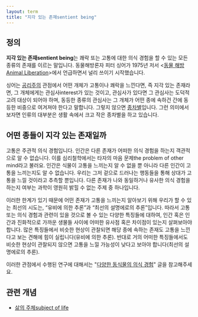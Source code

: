 ```yaml
---
layout: term
title: "지각 있는 존재sentient being"
---
```

## 정의

**지각 있는 존재sentient being**는 쾌락 또는 고통에 대한 의식 경험을 할 수 있는 모든 종류의 존재를 이르는 말입니다. 동물해방론자 피터 싱어가 1975년 저서 \<[동물 해방Animal Liberation](/2019/07/28/animal-liberation.html)\>에서 언급하면서 널리 쓰이기 시작했습니다.

싱어는 [공리주의](/terms/utilitarianism.html) 관점에서 어떤 개체가 고통이나 쾌락을 느낀다면, 즉 지각 있는 존재라면, 그 개체에게는 관심사interest가 있는 것이고, 관심사가 있다면 그 관심사는 도덕적 고려 대상이 되어야 하며, 동등한 종류의 관심사는 그 개체가 어떤 종에 속하건 간에 동등한 비중으로 여겨져야 한다고 말합니다. 그렇지 않으면 [종차별](/terms/speciesism.html)입니다. 그런 의미에서 보자면 인류의 대부분은 생활 속에서 크고 작은 종차별을 하고 있습니다.

## 어떤 종들이 지각 있는 존재일까

고통은 주관적 의식 경험입니다. 인간은 다른 존재가 어떠한 의식 경험을 하는지 객관적으로 알 수 없습니다. 이를 심리철학에서는 타자의 마음 문제the problem of other mind라고 불러요. 인간은 식물이 고통을 느끼는지 알 수 없을 뿐 아니라 다른 인간이 고통을 느끼는지도 알 수 없습니다. 우리는 그저 겉으로 드러나는 행동들을 통해 상대가 고통을 느낄 것이라고 추측할 뿐입니다. 다른 존재가 나와 동일하거나 유사한 의식 경험을 하는지 여부는 과학이 영원히 밝힐 수 없는 주제 중 하나입니다.

이러한 한계가 있기 때문에 어떤 존재가 고통을 느끼는지 알아보기 위해 우리가 할 수 있는 최선의 시도는, “유비에 의한 추론”과 “최선의 설명에로의 추론”입니다. 따라서 고통 또는 의식 경험과 관련이 있을 것으로 볼 수 있는 다양한 특징들에 대하여, 인간 혹은 인간과 진화적으로 가까운 생물들 사이에 어떠한 유사점 혹은 차이점이 있는지 살펴보아야 합니다. 많은 특징들에서 비슷한 현상이 관찰되면 해당 종에 속하는 존재도 고통을 느낀다고 보는 견해에 힘이 실립니다(유비에 의한 추론). 반대로 거의 어떠한 특징들에서도 비슷한 현상이 관찰되지 않으면 고통을 느낄 가능성이 낮다고 보아야 합니다(최선의 설명에로의 추론).

이러한 관점에서 수행된 연구에 대해서는 "[다양한 동식물의 의식 경험](https://veganstudies.github.io/2019/10/22/sentience-table.html)" 글을 참고해주세요.

## 관련 개념

* [삶의 주체subject of life](/terms/subject-of-life.html)
